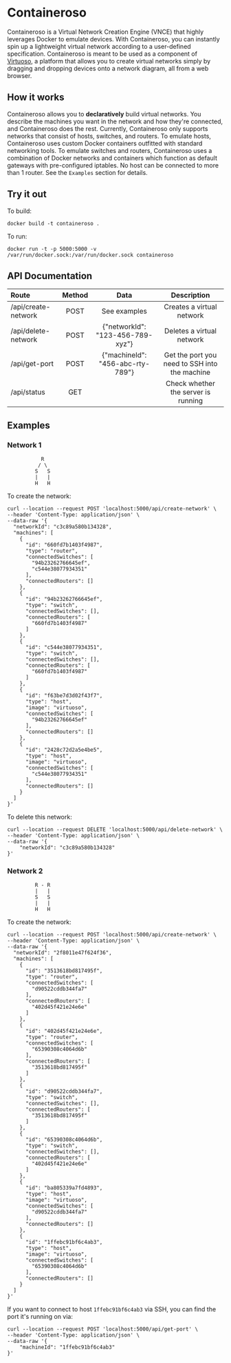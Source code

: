 # Containeroso 
Containeroso is a Virtual Network Creation Engine (VNCE) that highly leverages Docker to emulate devices. With Containeroso, you can instantly spin up a lightweight virtual network according to a user-defined specification. Containeroso is meant to be used as a component of [Virtuoso](https://github.com/Samwisebuze/senior-design), a platform that allows you to create virtual networks simply by dragging and dropping devices onto a network diagram, all from a web browser. 
## How it works
Containeroso allows you to **declaratively** build virtual networks. You describe the machines you want in the network and how they're connected, and Containeroso does the rest. Currently, Containeroso only supports networks that consist of hosts, switches, and routers. To emulate hosts, Containeroso uses custom Docker containers outfitted with standard networking tools. To emulate switches and routers, Containeroso uses a combination of Docker networks and containers which function as default gateways with pre-configured iptables. No host can be connected to more than 1 router. See the `Examples` section for details.
## Try it out
To build:
```
docker build -t containeroso .
```
To run:
```
docker run -t -p 5000:5000 -v /var/run/docker.sock:/var/run/docker.sock containeroso
```
## API Documentation
**Route**|**Method**|**Data**|**Description**
:-----|:-----:|:-----:|:-----:
/api/create-network|POST|See examples|Creates a virtual network
/api/delete-network|POST|{"networkId": "123-456-789-xyz"}|Deletes a virtual network
/api/get-port|POST|{"machineId": "456-abc-rty-789"}|Get the port you need to SSH into the machine
/api/status|GET| |Check whether the server is running
## Examples
### Network 1
```
           R
          / \
         S   S 
         |   |
         H   H
```
To create the network:
```
curl --location --request POST 'localhost:5000/api/create-network' \
--header 'Content-Type: application/json' \
--data-raw '{
  "networkId": "c3c89a580b134328",
  "machines": [
    {
      "id": "660fd7b1403f4987",
      "type": "router",
      "connectedSwitches": [
        "94b23262766645ef",
        "c544e38077934351"
      ],
      "connectedRouters": []
    },
    {
      "id": "94b23262766645ef",
      "type": "switch",
      "connectedSwitches": [],
      "connectedRouters": [
        "660fd7b1403f4987"
      ]
    },
    {
      "id": "c544e38077934351",
      "type": "switch",
      "connectedSwitches": [],
      "connectedRouters": [
        "660fd7b1403f4987"
      ]
    },
    {
      "id": "f63be7d3d02f43f7",
      "type": "host",
      "image": "virtuoso",
      "connectedSwitches": [
        "94b23262766645ef"
      ],
      "connectedRouters": []
    },
    {
      "id": "2428c72d2a5e4be5",
      "type": "host",
      "image": "virtuoso",
      "connectedSwitches": [
        "c544e38077934351"
      ],
      "connectedRouters": []
    }
  ]
}'
```
To delete this network:
```
curl --location --request DELETE 'localhost:5000/api/delete-network' \
--header 'Content-Type: application/json' \
--data-raw '{
    "networkId": "c3c89a580b134328"
}'
```
### Network 2
```
         R - R
         |   |
         S   S 
         |   |
         H   H
```
To create the network:
```
curl --location --request POST 'localhost:5000/api/create-network' \
--header 'Content-Type: application/json' \
--data-raw '{
  "networkId": "2f8011e47f624f36",
  "machines": [
    {
      "id": "3513618bd817495f",
      "type": "router",
      "connectedSwitches": [
        "d90522cddb344fa7"
      ],
      "connectedRouters": [
        "402d45f421e24e6e"
      ]
    },
    {
      "id": "402d45f421e24e6e",
      "type": "router",
      "connectedSwitches": [
        "65390308c4064d6b"
      ],
      "connectedRouters": [
        "3513618bd817495f"
      ]
    },
    {
      "id": "d90522cddb344fa7",
      "type": "switch",
      "connectedSwitches": [],
      "connectedRouters": [
        "3513618bd817495f"
      ]
    },
    {
      "id": "65390308c4064d6b",
      "type": "switch",
      "connectedSwitches": [],
      "connectedRouters": [
        "402d45f421e24e6e"
      ]
    },
    {
      "id": "ba805339a7fd4893",
      "type": "host",
      "image": "virtuoso",
      "connectedSwitches": [
        "d90522cddb344fa7"
      ],
      "connectedRouters": []
    },
    {
      "id": "1ffebc91bf6c4ab3",
      "type": "host",
      "image": "virtuoso",
      "connectedSwitches": [
        "65390308c4064d6b"
      ],
      "connectedRouters": []
    }
  ]
}'
```
If you want to connect to host `1ffebc91bf6c4ab3` via SSH, you can find the port it's running on via:
```
curl --location --request POST 'localhost:5000/api/get-port' \
--header 'Content-Type: application/json' \
--data-raw '{
    "machineId": "1ffebc91bf6c4ab3"
}'
```